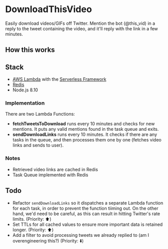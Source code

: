 # DownloadThisVideo
Easily download videos/GIFs off Twitter. Mention the bot (@this_vid) in a reply to the tweet containing the video, and it'll reply with the link in a few minutes.

## How this works
## Stack
- [AWS Lambda](https://aws.amazon.com/lambda/) with the [Serverless Framework](http://serverless.com)
- [Redis](http://redis.io)
- Node.js 8.10

### Implementation
There are two Lambda Functions:
- **fetchTweetsToDownload** runs every 10 minutes and checks for new mentions. It puts any valid mentions found in the task queue and exits.
- **sendDownloadLinks** runs every 10 minutes. It checks if there are any tasks in the queue, and then processes them one by one (fetches video links and sends to user).

### Notes
- Retrieved video links are cached in Redis
- Task Queue implemented with Redis

## Todo
- Refactor `sendDownloadLinks` so it dispatches a separate Lambda function for each task, in order to prevent the function tiiming out. On the other hand, we'd need to be careful, as this can result in hitting Twitter's rate limits. (Priority: :arrow_up:)
- Set TTLs for all cached values to ensure more important data is retained longer. (Priority: :arrow_up:)
- Add a filter to avoid processing tweets we already replied to (am I overengineering this?) (Priority: :arrow_down:)
